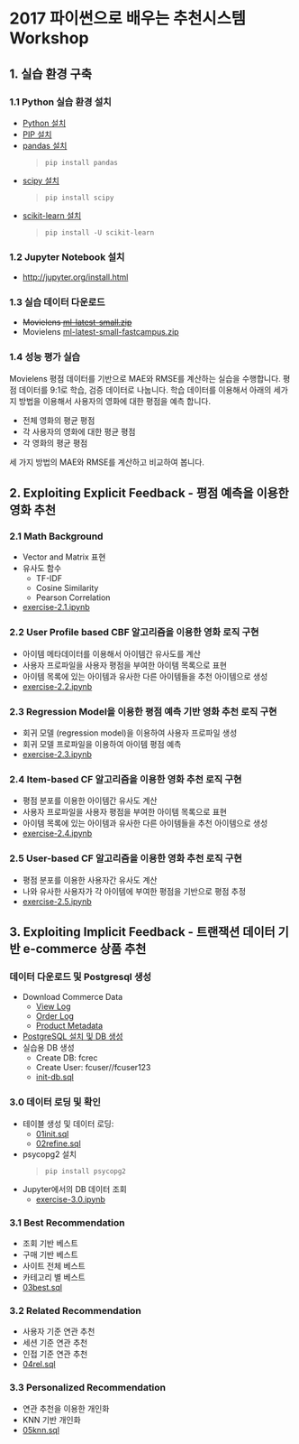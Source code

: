 # 2017 파이썬으로 배우는 추천시스템 Workshop

## 1. 실습 환경 구축

### 1.1 Python 실습 환경 설치
* [Python 설치](https://www.python.org/downloads/)
* [PIP 설치](https://pip.pypa.io/en/stable/installing/)
* [pandas 설치](http://pandas.pydata.org/)
    > `pip install pandas`
* [scipy 설치](https://www.scipy.org/install.html)
    > `pip install scipy`
* [scikit-learn 설치](http://scikit-learn.org/stable/install.html)
    > `pip install -U scikit-learn`

### 1.2 Jupyter Notebook 설치
* http://jupyter.org/install.html

### 1.3 실습 데이터 다운로드
* ~~Movielens [ml-latest-small.zip](http://files.grouplens.org/datasets/movielens/ml-latest-small.zip)~~
* Movielens [ml-latest-small-fastcampus.zip](https://s3.ap-northeast-2.amazonaws.com/ym-education/fastcampus/ml-latest-small-fastcampus.zip)

### 1.4 성능 평가 실습
Movielens 평점 데이터를 기반으로 MAE와 RMSE를 계산하는 실습을 수행합니다.
평점 데이터를 9:1로 학습, 검증 데이터로 나눕니다. 학습 데이터를 이용해서 아래의 세가지 방법을 이용해서 사용자의 영화에 대한 평점을 예측 합니다.

* 전체 영화의 평균 평점
* 각 사용자의 영화에 대한 평균 평점
* 각 영화의 평균 평점

세 가지 방법의 MAE와 RMSE를 계산하고 비교하여 봅니다.

## 2. Exploiting Explicit Feedback - 평점 예측을 이용한 영화 추천

### 2.1 Math Background
* Vector and Matrix 표현
* 유사도 함수
    * TF-IDF
    * Cosine Similarity
    * Pearson Correlation
* [exercise-2.1.ipynb](movielens/exercise-2.1.ipynb)

### 2.2 User Profile based CBF 알고리즘을 이용한 영화 로직 구현
* 아이템 메타데이터를 이용해서 아이템간 유사도를 계산
* 사용자 프로파일을 사용자 평점을 부여한 아이템 목록으로 표현
* 아이템 목록에 있는 아이템과 유사한 다른 아이템들을 추천 아이템으로 생성
* [exercise-2.2.ipynb](movielens/exercise-2.2.ipynb)

### 2.3 Regression Model을 이용한 평점 예측 기반 영화 추천 로직 구현
* 회귀 모델 (regression model)을 이용하여 사용자 프로파일 생성
* 회귀 모델 프로파일을 이용하여 아이템 평점 예측
* [exercise-2.3.ipynb](movielens/exercise-2.3.ipynb)

### 2.4 Item-based CF 알고리즘을 이용한 영화 추천 로직 구현
* 평점 분포를 이용한 아이템간 유사도 계산
* 사용자 프로파일을 사용자 평점을 부여한 아이템 목록으로 표현
* 아이템 목록에 있는 아이템과 유사한 다른 아이템들을 추천 아이템으로 생성
* [exercise-2.4.ipynb](movielens/exercise-2.4.ipynb)

### 2.5 User-based CF 알고리즘을 이용한 영화 추천 로직 구현
* 평점 분포를 이용한 사용자간 유사도 계산
* 나와 유사한 사용자가 각 아이템에 부여한 평점을 기반으로 평점 추정
* [exercise-2.5.ipynb](movielens/exercise-2.5.ipynb)



## 3. Exploiting Implicit Feedback - 트랜잭션 데이터 기반 e-commerce 상품 추천

### 데이터 다운로드 및 Postgresql 생성
* Download Commerce Data
    * [View Log]( http://pakdd2017.recobell.io/site_view_log_small.csv000.gz)
    * [Order Log]( http://pakdd2017.recobell.io/site_order_log_small.csv000.gz)
    * [Product Metadata]( http://pakdd2017.recobell.io/site_product_w_img.csv000.gz)
* [PostgreSQL 설치 및 DB 생성](https://www.postgresql.org/download/)
* 실습용 DB 생성
    * Create DB: fcrec
    * Create User: fcuser//fcuser123
    * [init-db.sql](init-db.sql)

### 3.0 데이터 로딩 및 확인 
* 테이블 생성 및 데이터 로딩: 
    * [01init.sql](commerce/01init.sql)
    * [02refine.sql](commerce/02refine.sql)
* psycopg2 설치
    > `pip install psycopg2`
* Jupyter에서의 DB 데이터 조회
    * [exercise-3.0.ipynb](commerce/exercise-3.0.ipynb)

### 3.1 Best Recommendation
* 조회 기반 베스트
* 구매 기반 베스트
* 사이트 전체 베스트
* 카테고리 별 베스트
* [03best.sql](commerce/03best.sql)

### 3.2 Related Recommendation
* 사용자 기준 연관 추천
* 세션 기준 연관 추천
* 인접 기준 연관 추천
* [04rel.sql](commerce/04rel.sql)

### 3.3 Personalized Recommendation
* 연관 추천을 이용한 개인화
* KNN 기반 개인화
* [05knn.sql](commerce/05knn.sql)
